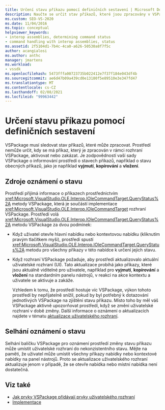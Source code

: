```yaml
---
title: Určení stavu příkazu pomocí definičních sestavení | Microsoft Docs
description: Naučte se určit stav příkazů, které jsou zpracovány v VSPackage, pomocí rozhraní Microsoft. VisualStudio. OLE. Interop. IOleCommandTarget –.
ms.custom: SEO-VS-2020
ms.date: 11/04/2016
ms.topic: conceptual
helpviewer_keywords:
- interop assemblies, determining command status
- command handling with interop assemblies, status
ms.assetid: 2f5104d1-7b4c-4ca0-a626-50530a8f7f5c
author: acangialosi
ms.author: anthc
manager: jmartens
ms.workload:
- vssdk
ms.openlocfilehash: 5473fffa00723735b022412e7f37f184e043df4b
ms.sourcegitcommit: ae6d47b09a439cd0e13180f5e89510e3e347fd47
ms.translationtype: MT
ms.contentlocale: cs-CZ
ms.lasthandoff: 02/08/2021
ms.locfileid: "99963442"
---
```

# <a name="determine-command-status-by-using-interop-assemblies"></a>Určení stavu příkazu pomocí definičních sestavení
VSPackage musí sledovat stav příkazů, které může zpracovat. Prostředí nemůže určit, kdy se má příkaz, který je zpracován v rámci rozhraní VSPackage, aktivovat nebo zakázat. Je zodpovědností vaší sady VSPackage o informování prostředí o stavech příkazů, například o stavu obecných příkazů, jako je například **vyjmutí**, **kopírování** a **vložení**.

## <a name="status-notification-sources"></a>Zdroje oznámení o stavu
 Prostředí přijímá informace o příkazech prostřednictvím <xref:Microsoft.VisualStudio.OLE.Interop.IOleCommandTarget.QueryStatus%2A> metody VSPackage, která je součástí implementace <xref:Microsoft.VisualStudio.OLE.Interop.IOleCommandTarget> rozhraní VSPackage. Prostředí volá <xref:Microsoft.VisualStudio.OLE.Interop.IOleCommandTarget.QueryStatus%2A> metodu VSPackage za dvou podmínek:

- Když uživatel otevře hlavní nabídku nebo kontextovou nabídku (kliknutím pravým tlačítkem myši), prostředí spustí <xref:Microsoft.VisualStudio.OLE.Interop.IOleCommandTarget.QueryStatus%2A> metodu pro všechny příkazy v této nabídce k určení jejich stavu.

- Když rozhraní VSPackage požaduje, aby prostředí aktualizovalo aktuální uživatelské rozhraní (UI). Tato aktualizace probíhá jako příkazy, které jsou aktuálně viditelné pro uživatele, například pro **vyjmutí**, **kopírování** a **vložení** na standardním panelu nástrojů, v reakci na akce kontextu a uživatele se aktivuje a zakáže.

  Vzhledem k tomu, že prostředí hostuje víc VSPackage, výkon tohoto prostředí by nepřijatelně snížil, pokud by byl potřebný k dotazování jednotlivých VSPackage na zjištění stavu příkazu. Místo toho by měl váš VSPackage aktivně upozorňovat prostředí, když se změní uživatelské rozhraní v době změny. Další informace o oznámení o aktualizacích najdete v tématu [aktualizace uživatelského rozhraní](../../extensibility/updating-the-user-interface.md).

## <a name="status-notification-failure"></a>Selhání oznámení o stavu
 Selhání balíčku VSPackage pro oznámení prostředí změny stavu příkazu může umístit uživatelské rozhraní do nekonzistentního stavu. Mějte na paměti, že uživatel může umístit všechny příkazy nabídky nebo kontextové nabídky na panel nástrojů. Proto se aktualizace uživatelského rozhraní aktualizuje jenom v případě, že se otevře nabídka nebo místní nabídka není dostatečná.

## <a name="see-also"></a>Viz také
- [Jak prvky VSPackage přidávají prvky uživatelského rozhraní](../../extensibility/internals/how-vspackages-add-user-interface-elements.md)
- [Implementace](../../extensibility/internals/command-implementation.md)
